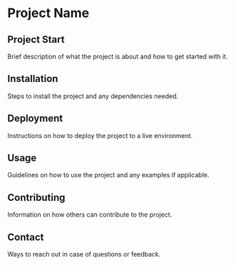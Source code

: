 # Project Name

## Project Start
Brief description of what the project is about and how to get started with it.

## Installation
Steps to install the project and any dependencies needed.

## Deployment
Instructions on how to deploy the project to a live environment.

## Usage
Guidelines on how to use the project and any examples if applicable.

## Contributing
Information on how others can contribute to the project.

## Contact
Ways to reach out in case of questions or feedback.

